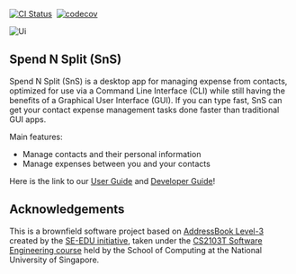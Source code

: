 [![CI Status](https://github.com/AY2324S1-CS2103T-W17-3/tp/workflows/Java%20CI/badge.svg)](https://github.com/AY2324S1-CS2103T-W17-3/tp/actions)
&nbsp;[![codecov](https://codecov.io/gh/AY2324S1-CS2103T-W17-3/tp/branch/master/graph/badge.svg)](https://codecov.io/gh/AY2324S1-CS2103T-W17-3/tp)

![Ui](docs/images/Ui.png)

## Spend N Split (SnS)

Spend N Split (SnS) is a desktop app for managing expense from contacts, optimized for use via a Command Line Interface (CLI) while still having the benefits of a Graphical User Interface (GUI). If you can type fast, SnS can get your contact expense management tasks done faster than traditional GUI apps.

Main features:
* Manage contacts and their personal information
* Manage expenses between you and your contacts

Here is the link to our [User Guide](https://ay2324s1-cs2103t-w17-3.github.io/tp/UserGuide.html) and [Developer Guide](https://ay2324s1-cs2103t-w17-3.github.io/tp/DeveloperGuide.html)!

## Acknowledgements

This is a brownfield software project based on [AddressBook Level-3](https://se-education.org/addressbook-level3/) created by the [SE-EDU initiative](https://se-education.org), taken under the [CS2103T Software Engineering course](https://nus-cs2103-ay2223s1.github.io/website/index.html) held by the School of Computing at the National University of Singapore.
